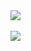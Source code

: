 <a href="https://github.com/antoineraulin">
  <img align="center" src="https://github-readme-stats.vercel.app/api?username=antoineraulin&count_private=true&show_icons=true&theme=dark" />
</a>
<br>
<br>
<a href="https://github.com/antoineraulin">
  <img align="center" src="https://github-readme-stats.vercel.app/api/top-langs/?username=antoineraulin&layout=compact&theme=dark" />
</a>
